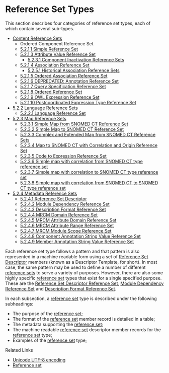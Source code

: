 # Reference Set Types

This section describes four categories of reference set types, each of which contain several sub-types.

* [Content Reference Sets](<5.2.1 content-reference-sets/>)
  * Ordered Component Reference Set
  * [5.2.1.1 Simple Reference Set](../../5%20reference-set-release-files-specification/5.2%20reference-set-types/5.2.1.1-Simple-Reference-Set_28739370.html)
  * [5.2.1.3 Attribute Value Reference Set](../../5%20reference-set-release-files-specification/5.2%20reference-set-types/5.2.1.3-Attribute-Value-Reference-Set_28739372.html)
    * [5.2.3.1 Component Inactivation Reference Sets](../../5%20reference-set-release-files-specification/5.2%20reference-set-types/5.2.3.1-Component-Inactivation-Reference-Sets_106699850.html)
  * [5.2.1.4 Association Reference Set](../../5%20reference-set-release-files-specification/5.2%20reference-set-types/5.2.1.4-Association-Reference-Set_28739378.html)
    * [5.2.5.1 Historical Association Reference Sets](../../5%20reference-set-release-files-specification/5.2%20reference-set-types/5.2.5.1-Historical-Association-Reference-Sets_106693955.html)
  * [5.2.1.5 Ordered Association Reference Set](../../5%20reference-set-release-files-specification/5.2%20reference-set-types/5.2.1.5-Ordered-Association-Reference-Set_45529892.html)
  * [5.2.1.6 DEPRECATED: Annotation Reference Set](../../5%20reference-set-release-files-specification/5.2%20reference-set-types/28739377.html)
  * [5.2.1.7 Query Specification Reference Set](../../5%20reference-set-release-files-specification/5.2%20reference-set-types/5.2.1.7-Query-Specification-Reference-Set_28739376.html)
  * [5.2.1.8 Ordered Reference Set](../../5%20reference-set-release-files-specification/5.2%20reference-set-types/5.2.1.8-Ordered-Reference-Set_28739371.html)
  * [5.2.1.9 OWL Expression Reference Set](../../5%20reference-set-release-files-specification/5.2%20reference-set-types/5.2.1.9-OWL-Expression-Reference-Set_66486617.html)
  * [5.2.1.10 Postcoordinated Expression Type Reference Set](../../5%20reference-set-release-files-specification/5.2%20reference-set-types/5.2.1.10--Postcoordinated-Expression-Type-Reference-Set_142120942.html)
* [5.2.2 Language Reference Sets](../../5%20reference-set-release-files-specification/5.2%20reference-set-types/5.2.2-Language-Reference-Sets_142120944.html)
  * [5.2.2.1 Language Reference Set](../../5%20reference-set-release-files-specification/5.2%20reference-set-types/5.2.2.1-Language-Reference-Set_28739375.html)
* [5.2.3 Map Reference Sets](../../5%20reference-set-release-files-specification/5.2%20reference-set-types/5.2.3-Map-Reference-Sets_142120945.html)
  * [5.2.3.1 Simple Map from SNOMED CT Reference Set](../../5%20reference-set-release-files-specification/5.2%20reference-set-types/5.2.3.1-Simple-Map-from-SNOMED-CT-Reference-Set_142120946.html)
  * [5.2.3.2 Simple Map to SNOMED CT Reference Set](../../5%20reference-set-release-files-specification/5.2%20reference-set-types/5.2.3.2-Simple-Map-to-SNOMED-CT-Reference-Set_142120947.html)
  * [5.2.3.3 Complex and Extended Map from SNOMED CT Reference Sets](../../5%20reference-set-release-files-specification/5.2%20reference-set-types/5.2.3.3-Complex-and-Extended-Map-from-SNOMED-CT-Reference-Sets_28739374.html)
  * [5.2.3.4 Map to SNOMED CT with Correlation and Origin Reference Set](../../5%20reference-set-release-files-specification/5.2%20reference-set-types/5.2.3.4-Map-to-SNOMED-CT-with-Correlation-and-Origin-Reference-Set_38260134.html)
  * [5.2.3.5 Code to Expression Reference Set](../../5%20reference-set-release-files-specification/5.2%20reference-set-types/5.2.3.5-Code-to-Expression-Reference-Set_38259887.html)
  * [5.2.3.6 Simple map with correlation from SNOMED CT type reference set](../../5%20reference-set-release-files-specification/5.2%20reference-set-types/5.2.3.6-Simple-map-with-correlation-from-SNOMED-CT-type-reference-set_142120948.html)
  * [5.2.3.7 Simple map with correlation to SNOMED CT type reference set](../../5%20reference-set-release-files-specification/5.2%20reference-set-types/5.2.3.7-Simple-map-with-correlation-to-SNOMED-CT-type-reference-set_142120949.html)
  * [5.2.3.8 Simple map with correlation from SNOMED CT to SNOMED CT type reference set](../../5%20reference-set-release-files-specification/5.2%20reference-set-types/5.2.3.8-Simple-map-with-correlation-from-SNOMED-CT-to-SNOMED-CT-type-reference-set_142119867.html)
* [5.2.4 Metadata Reference Sets](../../5%20reference-set-release-files-specification/5.2%20reference-set-types/5.2.4-Metadata-Reference-Sets_142120950.html)
  * [5.2.4.1 Reference Set Descriptor](../../5%20reference-set-release-files-specification/5.2%20reference-set-types/5.2.4.1-Reference-Set-Descriptor_28739369.html)
  * [5.2.4.2 Module Dependency Reference Set](../../5%20reference-set-release-files-specification/5.2%20reference-set-types/5.2.4.2-Module-Dependency-Reference-Set_28739379.html)
  * [5.2.4.3 Description Format Reference Set](../../5%20reference-set-release-files-specification/5.2%20reference-set-types/5.2.4.3-Description-Format-Reference-Set_28739380.html)
  * [5.2.4.4 MRCM Domain Reference Set](../../5%20reference-set-release-files-specification/5.2%20reference-set-types/5.2.4.4-MRCM-Domain-Reference-Set_45529893.html)
  * [5.2.4.5 MRCM Attribute Domain Reference Set](../../5%20reference-set-release-files-specification/5.2%20reference-set-types/5.2.4.5-MRCM-Attribute-Domain-Reference-Set_45529894.html)
  * [5.2.4.6 MRCM Attribute Range Reference Set](../../5%20reference-set-release-files-specification/5.2%20reference-set-types/5.2.4.6-MRCM-Attribute-Range-Reference-Set_45529895.html)
  * [5.2.4.7 MRCM Module Scope Reference Set](../../5%20reference-set-release-files-specification/5.2%20reference-set-types/5.2.4.7-MRCM-Module-Scope-Reference-Set_45529896.html)
  * [5.2.4.8 Component Annotation String Value Reference Set](../../5%20reference-set-release-files-specification/5.2%20reference-set-types/5.2.4.8-Component-Annotation-String-Value-Reference-Set_212339752.html)
  * [5.2.4.9 Member Annotation String Value Reference Set](../../5%20reference-set-release-files-specification/5.2%20reference-set-types/5.2.4.9-Member-Annotation-String-Value-Reference-Set_212339754.html)

Each reference set type follows a pattern and that pattern is also represented in a machine readable form using a set of [Reference Set Descriptor](../../5%20reference-set-release-files-specification/5.2%20reference-set-types/5.2.4.1-Reference-Set-Descriptor_28739369.html) members (known as a Descriptor Template, for short). In most case, the same pattern may be used to define a number of different [reference sets](https://confluence.ihtsdotools.org/display/DOCGLOSS/reference+set) to serve a variety of purposes. However, there are also some highly specific [reference set](https://confluence.ihtsdotools.org/display/DOCGLOSS/reference+set) types that exist for a single specified purpose. These are the [Reference Set Descriptor Reference Set](../../5%20reference-set-release-files-specification/5.2%20reference-set-types/5.2.4.1-Reference-Set-Descriptor_28739369.html), [Module Dependency Reference Set](../../5%20reference-set-release-files-specification/5.2%20reference-set-types/5.2.4.2-Module-Dependency-Reference-Set_28739379.html) and [Description Format Reference Set](../../5%20reference-set-release-files-specification/5.2%20reference-set-types/5.2.4.3-Description-Format-Reference-Set_28739380.html).

In each subsection, a [reference set](https://confluence.ihtsdotools.org/display/DOCGLOSS/reference+set) type is described under the following subheadings:

* The purpose of the [reference set](https://confluence.ihtsdotools.org/display/DOCGLOSS/reference+set);
* The format of the [reference set](https://confluence.ihtsdotools.org/display/DOCGLOSS/reference+set) member record is detailed in a table;
* The metadata supporting the [reference set](https://confluence.ihtsdotools.org/display/DOCGLOSS/reference+set);
* The machine readable [reference set](https://confluence.ihtsdotools.org/display/DOCGLOSS/reference+set) descriptor member records for the [reference set](https://confluence.ihtsdotools.org/display/DOCGLOSS/reference+set) type;
* Examples of the [reference set](https://confluence.ihtsdotools.org/display/DOCGLOSS/reference+set) type;

Related Links

* [Unicode UTF-8 encoding](../../5%20reference-set-release-files-specification/5.2%20reference-set-types/Appendix-C.-Unicode-UTF-8-encoding_33490103.html)
* [Reference set](https://confluence.ihtsdotools.org/display/DOCGLOSS/Reference+set)
